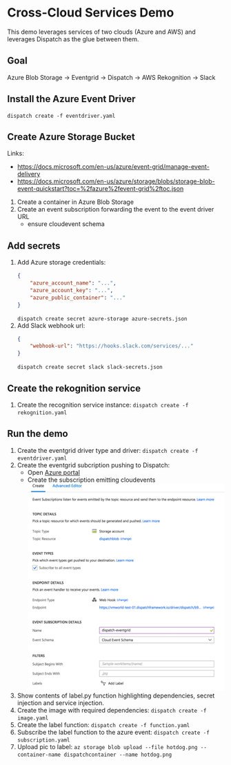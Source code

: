 # Cross-Cloud Services Demo

This demo leverages services of two clouds (Azure and AWS) and leverages Dispatch as the glue between them.

## Goal

Azure Blob Storage -> Eventgrid -> Dispatch -> AWS Rekognition -> Slack

## Install the Azure Event Driver

```
dispatch create -f eventdriver.yaml
```

## Create Azure Storage Bucket

Links:
* https://docs.microsoft.com/en-us/azure/event-grid/manage-event-delivery
* https://docs.microsoft.com/en-us/azure/storage/blobs/storage-blob-event-quickstart?toc=%2fazure%2fevent-grid%2ftoc.json

1. Create a container in Azure Blob Storage
2. Create an event subscription forwarding the event to the event driver URL
    * ensure cloudevent schema

## Add secrets

1. Add Azure storage credentials:
    ```azure-secrets.json
    {
        "azure_account_name": "...",
        "azure_account_key": "...",
        "azure_public_container": "..."
    }
    ```
    `dispatch create secret azure-storage azure-secrets.json`
2. Add Slack webhook url:
    ```slack-secrets.json
    {
        "webhook-url": "https://hooks.slack.com/services/..."
    }
    ```
    `dispatch create secret slack slack-secrets.json`

## Create the rekognition service

1. Create the recognition service instance:
    `dispatch create -f rekognition.yaml`

## Run the demo

1. Create the eventgrid driver type and driver:
    `dispatch create -f eventdriver.yaml`
2. Create the eventgrid subcription pushing to Dispatch:
    - Open [Azure portal](https://portal.azure.com/#blade/Microsoft_Azure_EventGrid/ListEventSubscriptionsFromSubscriberBlade)
    - Create the subscription emitting cloudevents ![subscription](eventgrid-subscription.png)
3. Show contents of label.py function highlighting dependencies, secret injection and service injection.
4. Create the image with required dependencies:
    `dispatch create -f image.yaml`
5. Create the label function:
    `dispatch create -f function.yaml`
5. Subscribe the label function to the azure event:
    `dispatch create -f subscription.yaml`
1. Upload pic to label:
    `az storage blob upload --file hotdog.png --container-name dispatchcontainer --name hotdog.png`


